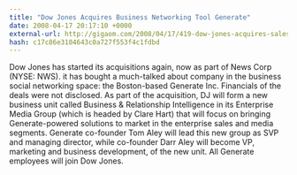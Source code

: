 ```yaml
---
title: "Dow Jones Acquires Business Networking Tool Generate"
date: 2008-04-17 20:17:10 +0000
external-url: http://gigaom.com/2008/04/17/419-dow-jones-acquires-sales-social-networking-tool-generate/
hash: c17c86e3104643c0a727f553f4c1fdbd
---
```


Dow Jones has started its acquisitions again, now as part of News Corp (NYSE: NWS). it has bought a much-talked about company in the business social networking space: the Boston-based Generate Inc. Financials of the deals were not disclosed. As part of the acquisition, DJ will form a new business unit called Business & Relationship Intelligence in its Enterprise Media Group (which is headed by Clare Hart) that will focus on bringing Generate-powered solutions to market in the enterprise sales and media segments. Generate co-founder Tom Aley will lead this new group as SVP and managing director, while co-founder Darr Aley will become VP, marketing and business development, of the new unit. All Generate employees will join Dow Jones.
